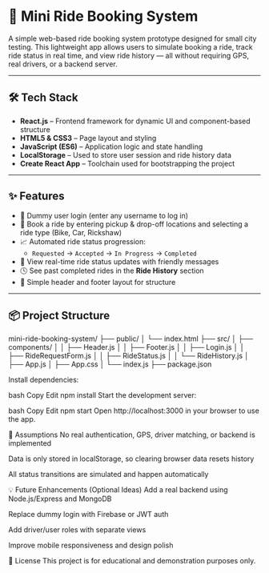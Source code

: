 # 🚕 Mini Ride Booking System

A simple web-based ride booking system prototype designed for small city testing. This lightweight app allows users to simulate booking a ride, track ride status in real time, and view ride history — all without requiring GPS, real drivers, or a backend server.

---

## 🛠️ Tech Stack

- **React.js** – Frontend framework for dynamic UI and component-based structure
- **HTML5 & CSS3** – Page layout and styling
- **JavaScript (ES6)** – Application logic and state handling
- **LocalStorage** – Used to store user session and ride history data
- **Create React App** – Toolchain used for bootstrapping the project

---

## ✨ Features

- 🔐 Dummy user login (enter any username to log in)
- 🚗 Book a ride by entering pickup & drop-off locations and selecting a ride type (Bike, Car, Rickshaw)
- 📈 Automated ride status progression:
  - `Requested` → `Accepted` → `In Progress` → `Completed`
- 📄 View real-time ride status updates with friendly messages
- 🕓 See past completed rides in the **Ride History** section
- 🧭 Simple header and footer layout for structure

---

## 📦 Project Structure
mini-ride-booking-system/
├── public/
│ └── index.html
├── src/
│ ├── components/
│ │ ├── Header.js
│ │ ├── Footer.js
│ │ ├── Login.js
│ │ ├── RideRequestForm.js
│ │ ├── RideStatus.js
│ │ └── RideHistory.js
│ ├── App.js
│ ├── App.css
│ └── index.js
├── package.json

Install dependencies:

bash
Copy
Edit
npm install
Start the development server:

bash
Copy
Edit
npm start
Open http://localhost:3000 in your browser to use the app.

📌 Assumptions
No real authentication, GPS, driver matching, or backend is implemented

Data is only stored in localStorage, so clearing browser data resets history

All status transitions are simulated and happen automatically

💡 Future Enhancements (Optional Ideas)
Add a real backend using Node.js/Express and MongoDB

Replace dummy login with Firebase or JWT auth

Add driver/user roles with separate views

Improve mobile responsiveness and design polish

📄 License
This project is for educational and demonstration purposes only.
